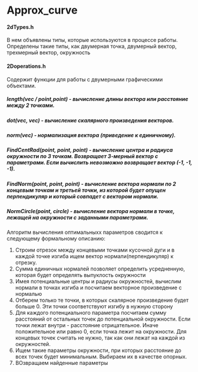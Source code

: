 # Approx_curve
#### 2dTypes.h
В нем объявлены типы, которые используются в процессе работы. Определены такие типы, как двумерная точка, двумерный вектор, трехмерный вектор, окружность

#### 2Doperations.h
Содержит функции для работы с двумерными графическими объектами.
##### length(vec / point,point) - вычисление длины вектора или расстояние между 2 точками.
##### dot(vec, vec) - вычисление скалярного произведения векторов.
##### norm(vec) - нормализация вектора (приведение к единичному).

##### FindCentRad(point, point, point) - вычисление центра и радиуса окружности по 3 точкам. Возвращает 3-мерный вектор с параметрами. Если вычислить невозможно возвращает вектор (-1, -1, -1).
##### FindNorm(point, point, point) - вычисление вектора нормали по 2 концевым точкам и третьей точки, из которой будет опущен перпендикуляр и который совпадет с вектором нормали.
##### NormCircle(point, circle) - вычисление вектора нормали в точке, лежащей на окружности с заданными параметрами. 

Алгоритм вычисления оптимальныхх параметров сводится к следующему формальному описанию:
1. Строим отрезок между концевыми точками кусочной дуги и в каждой точке изгиба ищем вектор нормали(перпендикуляр) к отрезку.
2. Сумма единичных нормалей позволяет определить усредненную, которая будет определять выпуклость окружности
3. Имея потенциальные центры и радиусы окружностей, вычислим нормали в точках изгиба и посчитаем векторное произведение с нормалью
4. Отберем только те точки, в которых скалярное произведение будет больше 0. Эти точки соответствуют изгибу в нужную сторону
5. Для каждого потенциального параметра посчитаем сумму расстояний от остальных точек до потенциальной окружности. Если точки лежат внутри - расстояние отрицательное. Иначе положительное или равно 0, если точка лежит на окружности. Для концевых точек считать не нужно, так как они лежат на каждой из окружностей.
6. Ищем такие параметры окружности, при которых расстояние до всех точек будет минимальным. Выбираем их в качестве опорных.
7. ВОзвращаем найденные параметры

